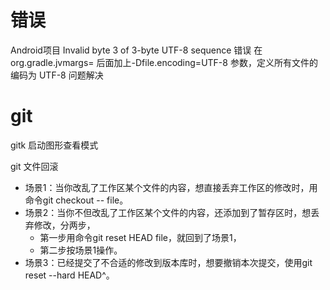 

错误
================================
Android项目 Invalid byte 3 of 3-byte UTF-8 sequence 错误
在 org.gradle.jvmargs= 后面加上-Dfile.encoding=UTF-8 参数，定义所有文件的编码为 UTF-8 问题解决

git
==================================
gitk 启动图形查看模式

git 文件回滚
- 场景1：当你改乱了工作区某个文件的内容，想直接丢弃工作区的修改时，用命令git checkout -- file。
- 场景2：当你不但改乱了工作区某个文件的内容，还添加到了暂存区时，想丢弃修改，分两步，
  - 第一步用命令git reset HEAD file，就回到了场景1，
  - 第二步按场景1操作。
- 场景3：已经提交了不合适的修改到版本库时，想要撤销本次提交，使用git reset --hard HEAD^。
